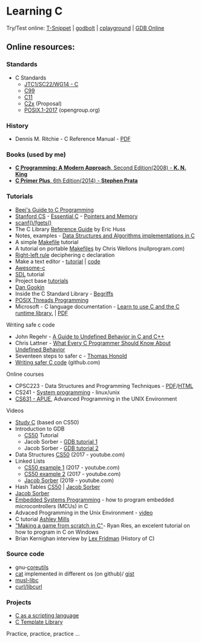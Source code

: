 # Learning C

Try/Test online: [T-Snippet](https://taas.trust-in-soft.com/tsnippet/#) | [godbolt](https://godbolt.org/) | [cplayground](https://cplayground.com/) | [GDB Online](https://www.onlinegdb.com/)

## Online resources:

### Standards


* C Standards 
    * [JTC1/SC22/WG14 - C](http://open-std.org/jtc1/sc22/wg14/)
    * [C99](http://www.open-std.org/jtc1/sc22/wg14/www/docs/n1256.pdf)
    * [C11](http://open-std.org/jtc1/sc22/wg14/www/docs/n1570.pdf)
    * [C2x](http://www.open-std.org/jtc1/sc22/wg14/www/docs/n2573.pdf) (Proposal) 
    * [POSIX.1-2017](https://pubs.opengroup.org/onlinepubs/9699919799/basedefs/contents.html) (opengroup.org)

### History

* Dennis M. Ritchie - C Reference Manual - [PDF](https://www.bell-labs.com/usr/dmr/www/cman.pdf)

### Books (used by me)

* [**C Programming: A Modern Approach**, Second Edition(2008) - **K. N. King**](https://www.amazon.com/C-Programming-Modern-Approach-2nd/dp/0393979504/ref=sr_1_1?dchild=1&keywords=c+programming+a+modern+approach&qid=1613161905&sr=8-1)
* [**C Primer Plus**, 6th Edition(2014) - **Stephen Prata**](https://www.amazon.com/Primer-Plus-6th-Developers-Library/dp/0321928423/ref=sr_1_1?dchild=1&keywords=Stephen+Prata&qid=1613242109&sr=8-1)

### Tutorials

* [Beej's Guide to C Programming](http://beej.us/guide/bgc/)
* [Stanford CS](http://cslibrary.stanford.edu/) - [Essential C](http://cslibrary.stanford.edu/101/EssentialC.pdf) - [Pointers and Memory](http://cslibrary.stanford.edu/102/PointersAndMemory.pdf)
* [scanf()/fgets()](http://sekrit.de/webdocs/c/beginners-guide-away-from-scanf.html)
* The C Library [Reference Guide](http://www.fortran-2000.com/ArnaudRecipes/Cstd/) by Eric Huss
* Notes, examples - [Data Structures and Algorithms implementations in C](https://github.com/f0lg0/c-ds-algos)
* A simple [Makefile](https://cs.colby.edu/maxwell/courses/tutorials/maketutor/) tutorial
* A tutorial on portable [Makefiles](https://nullprogram.com/blog/2017/08/20/) by Chris Wellons (nullprogram.com)
* [Right-left rule](http://cseweb.ucsd.edu/~ricko/rt_lt.rule.html) deciphering c declaration
* Make a text editor - [tutorial](https://viewsourcecode.org/snaptoken/kilo/index.html) | [code](https://github.com/snaptoken/kilo-src)
* [Awesome-c](https://github.com/kozross/awesome-c)
* [SDL](https://www.parallelrealities.co.uk/) tutorial
* Project base [tutorials](https://github.com/rby90/project-based-tutorials-in-c)
* [Dan Gookin](https://c-for-dummies.com/)
* Inside the C Standard Library - [Begriffs](https://begriffs.com/posts/2019-01-19-inside-c-standard-lib.html)
* [POSIX Threads Programming](https://computing.llnl.gov/tutorials/pthreads/)
* Microsoft - C language documentation - [Learn to use C and the C runtime library.](https://docs.microsoft.com/en-us/cpp/c-language/?view=msvc-160) | [PDF](https://opdhsblobprod01.blob.core.windows.net/contents/8ee155eb21834b65814ae67f4da97bf3/68a3d2d379e13b9fa361e45ecb74a66c?sv=2018-03-28&sr=b&si=ReadPolicy&sig=IlOQKf0W7xneaQDt0YjUK%2BBfvmfM6zL0mUWRy%2FJbzEs%3D&st=2021-01-30T10%3A02%3A50Z&se=2021-01-31T10%3A12%3A50Z)

Writing safe c code

* John Regehr - [A Guide to Undefined Behavior in C and C++](https://blog.regehr.org/archives/213)
* Chris Lattner - [What Every C Programmer Should Know About Undefined Behavior](https://blog.llvm.org/2011/05/what-every-c-programmer-should-know.html)
* Seventeen steps to safer c - [Thomas Honold](https://www.embedded.com/seventeen-steps-to-safer-c-code/)
* [Writing safer C code](https://github.com/Cyan4973/Writing_Safer_C_code) (github.com)

Online courses

* CPSC223 - Data Structures and Programming Techniques - [PDF](http://www.cs.yale.edu/homes/aspnes/classes/223/notes.pdf)/[HTML](http://www.cs.yale.edu/homes/aspnes/classes/223/notes.html)
* CS241 - [System programming](http://cs241.cs.illinois.edu/coursebook/index.html) - linux/unix
* [CS631 - APUE](https://stevens.netmeister.org/631/), Advanced Programming in the UNIX Environment

Videos

* [Study C](https://study.cs50.net/) (based on CS50)
* Introduction to GDB 
    * [CS50](https://www.youtube.com/watch?v=sCtY--xRUyI) Tutorial 
    * Jacob Sorber - [GDB tutorial 1](https://www.youtube.com/watch?v=mfmXcbiRs0E) 
    * Jacob Sorber - [GDB tutorial 2](https://www.youtube.com/watch?v=mm0b_H0KIRw)
* Data Structures [CS50](https://www.youtube.com/watch?v=3uGchQbk7g8) (2017 - youtube.com)
* Linked Lists 
    * [CS50 example 1](https://www.youtube.com/watch?v=zQI3FyWm144) (2017 - youtube.com) 
    * [CS50 example 2](https://www.youtube.com/watch?v=FHMPswJDCvU) (2017 - youtube.com)
    * [Jacob Sorber](https://www.youtube.com/watch?v=VOpjAHCee7c) (2019 - youtube.com)
* Hash Tables [CS50](https://www.youtube.com/watch?v=nvzVHwrrub0) | [Jacob Sorber](https://www.youtube.com/watch?v=2Ti5yvumFTU)
* [Jacob Sorber](https://www.youtube.com/user/jms36086)
* [Embedded Systems Programming](https://www.youtube.com/watch?v=3V9eqvkMzHA&list=PLPW8O6W-1chwyTzI3BHwBLbGQoPFxPAPM) - how to program embedded microcontrollers (MCUs) in C
* Advaced Programming in the Unix Environment - [video](https://www.youtube.com/channel/UC7-CyoYfsrVI-dsuHRQx0IQ)
* C tutorial [Ashley Mills](https://www.youtube.com/watch?v=UILNmv2kFMc&list=PLCNJWVn9MJuPtPyljb-hewNfwEGES2oIW)
* ["Making a game from scratch in C"](https://www.youtube.com/watch?v=3zFFrBSdBvA)-  Ryan Ries, an excelent tutorial on how to program in C on Windows
* Brian Kernighan interview by [Lex Fridman](https://www.youtube.com/watch?v=O9upVbGSBFo) (History of C)


### Source code


* gnu-[coreutils](https://github.com/coreutils/coreutils/tree/master/src)
* [cat](https://github.com/pete/cats) implemented in different os (on github)/ [gist](https://gist.github.com/pete/665971)
* [musl-libc](https://git.musl-libc.org/cgit/musl/tree/src)
* [curl/libcurl](https://github.com/curl/curl)

### Projects
 
* [C as a scripting language](https://gitlab.com/jlinhoff/instantc)
* [C Template Library](https://github.com/glouw/ctl)

Practice, practice, practice ...

